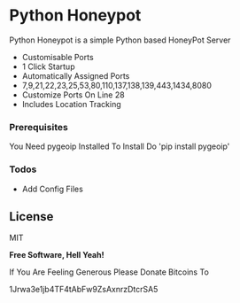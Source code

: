 # Python Honeypot

Python Honeypot is a simple Python based HoneyPot Server

  - Customisable Ports
  - 1 Click Startup
  - Automatically Assigned Ports
  - 7,9,21,22,23,25,53,80,110,137,138,139,443,1434,8080
  - Customize Ports On Line 28
  - Includes Location Tracking
  
### Prerequisites

You Need pygeoip Installed
To Install Do 'pip install pygeoip'

### Todos

 - Add Config Files

License
----

MIT


**Free Software, Hell Yeah!**

If You Are Feeling Generous Please Donate Bitcoins To

1Jrwa3e1jb4TF4tAbFw9ZsAxnrzDtcrSA5
